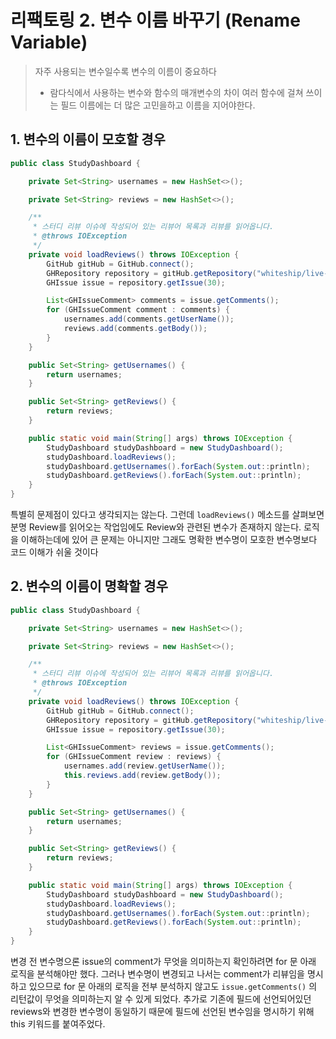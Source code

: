 
# 리팩토링 2. 변수 이름 바꾸기 (Rename Variable)
> 자주 사용되는 변수일수록 변수의 이름이 중요하다
>   - 람다식에서 사용하는 변수와 함수의 매개변수의 차이 
> 여러 함수에 걸쳐 쓰이는 필드 이름에는 더 많은 고민을하고 이름을 지어야한다.  
> 

## 1. 변수의 이름이 모호할 경우 
```java
public class StudyDashboard {

    private Set<String> usernames = new HashSet<>();

    private Set<String> reviews = new HashSet<>();

    /**
     * 스터디 리뷰 이슈에 작성되어 있는 리뷰어 목록과 리뷰를 읽어옵니다.
     * @throws IOException
     */
    private void loadReviews() throws IOException {
        GitHub gitHub = GitHub.connect();
        GHRepository repository = gitHub.getRepository("whiteship/live-study");
        GHIssue issue = repository.getIssue(30);

        List<GHIssueComment> comments = issue.getComments();
        for (GHIssueComment comment : comments) {
            usernames.add(comments.getUserName());
            reviews.add(comments.getBody());
        }
    }

    public Set<String> getUsernames() {
        return usernames;
    }

    public Set<String> getReviews() {
        return reviews;
    }

    public static void main(String[] args) throws IOException {
        StudyDashboard studyDashboard = new StudyDashboard();
        studyDashboard.loadReviews();
        studyDashboard.getUsernames().forEach(System.out::println);
        studyDashboard.getReviews().forEach(System.out::println);
    }
}
```
특별히 문제점이 있다고 생각되지는 않는다. 그런데 `loadReviews()` 메소드를 살펴보면 분명 Review를 읽어오는 작업임에도 Review와 관련된 변수가 존재하지 않는다.
로직을 이해하는데에 있어 큰 문제는 아니지만 그래도 명확한 변수명이 모호한 변수명보다 코드 이해가 쉬울 것이다


## 2. 변수의 이름이 명확할 경우 
```java
public class StudyDashboard {

    private Set<String> usernames = new HashSet<>();

    private Set<String> reviews = new HashSet<>();

    /**
     * 스터디 리뷰 이슈에 작성되어 있는 리뷰어 목록과 리뷰를 읽어옵니다.
     * @throws IOException
     */
    private void loadReviews() throws IOException {
        GitHub gitHub = GitHub.connect();
        GHRepository repository = gitHub.getRepository("whiteship/live-study");
        GHIssue issue = repository.getIssue(30);

        List<GHIssueComment> reviews = issue.getComments();
        for (GHIssueComment review : reviews) {
            usernames.add(review.getUserName());
            this.reviews.add(review.getBody());
        }
    }

    public Set<String> getUsernames() {
        return usernames;
    }

    public Set<String> getReviews() {
        return reviews;
    }

    public static void main(String[] args) throws IOException {
        StudyDashboard studyDashboard = new StudyDashboard();
        studyDashboard.loadReviews();
        studyDashboard.getUsernames().forEach(System.out::println);
        studyDashboard.getReviews().forEach(System.out::println);
    }
}
```
변경 전 변수명으론 issue의 comment가 무엇을 의미하는지 확인하려면 for 문 아래 로직을 분석해야만 했다. 그러나 변수명이 변경되고 나서는 comment가 리뷰임을 명시하고 있으므로 for 문 아래의 로직을 전부 분석하지 않고도 `issue.getComments()` 의 리턴값이 무엇을 의미하는지 알 수 있게 되었다. 추가로 기존에 필드에 선언되어있던 reviews와 변경한 변수명이 동일하기 때문에 필드에 선언된 변수임을 명시하기 위해 this 키워드를 붙여주었다.
